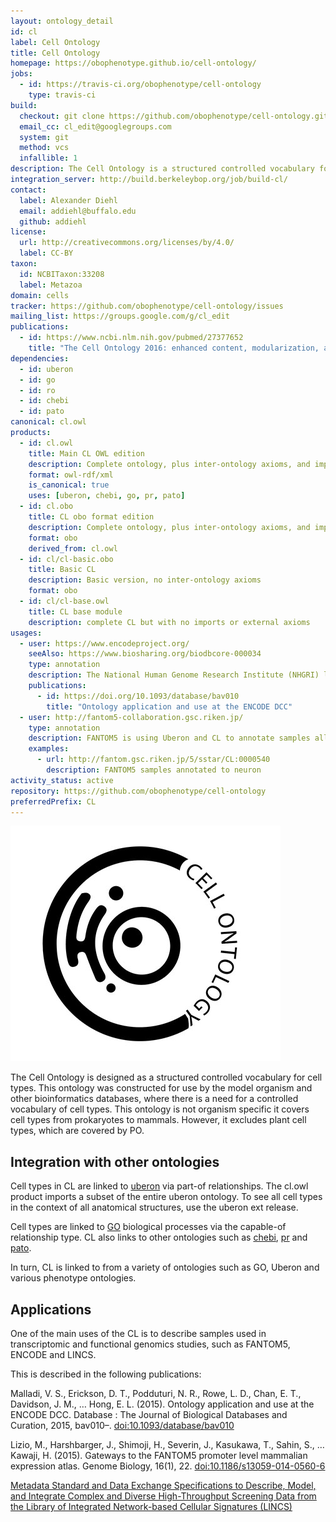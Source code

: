 ```yaml
---
layout: ontology_detail
id: cl
label: Cell Ontology
title: Cell Ontology
homepage: https://obophenotype.github.io/cell-ontology/
jobs:
  - id: https://travis-ci.org/obophenotype/cell-ontology
    type: travis-ci
build:
  checkout: git clone https://github.com/obophenotype/cell-ontology.git
  email_cc: cl_edit@googlegroups.com
  system: git
  method: vcs
  infallible: 1
description: The Cell Ontology is a structured controlled vocabulary for cell types in animals.
integration_server: http://build.berkeleybop.org/job/build-cl/
contact:
  label: Alexander Diehl
  email: addiehl@buffalo.edu
  github: addiehl
license:
  url: http://creativecommons.org/licenses/by/4.0/
  label: CC-BY
taxon:
  id: NCBITaxon:33208
  label: Metazoa
domain: cells
tracker: https://github.com/obophenotype/cell-ontology/issues
mailing_list: https://groups.google.com/g/cl_edit
publications:
  - id: https://www.ncbi.nlm.nih.gov/pubmed/27377652
    title: "The Cell Ontology 2016: enhanced content, modularization, and ontology interoperability."
dependencies:
  - id: uberon
  - id: go
  - id: ro
  - id: chebi
  - id: pato
canonical: cl.owl
products:
  - id: cl.owl
    title: Main CL OWL edition
    description: Complete ontology, plus inter-ontology axioms, and imports modules
    format: owl-rdf/xml
    is_canonical: true
    uses: [uberon, chebi, go, pr, pato]
  - id: cl.obo
    title: CL obo format edition
    description: Complete ontology, plus inter-ontology axioms, and imports modules merged in
    format: obo
    derived_from: cl.owl
  - id: cl/cl-basic.obo
    title: Basic CL
    description: Basic version, no inter-ontology axioms
    format: obo
  - id: cl/cl-base.owl
    title: CL base module
    description: complete CL but with no imports or external axioms
usages:
  - user: https://www.encodeproject.org/
    seeAlso: https://www.biosharing.org/biodbcore-000034
    type: annotation
    description: The National Human Genome Research Institute (NHGRI) launched a public research consortium named ENCODE, the Encyclopedia Of DNA Elements, in September 2003, to carry out a project to identify all functional elements in the human genome sequence. The ENCODE DCC users Uberon to annotate samples
    publications:
      - id: https://doi.org/10.1093/database/bav010
        title: "Ontology application and use at the ENCODE DCC"
  - user: http://fantom5-collaboration.gsc.riken.jp/
    type: annotation
    description: FANTOM5 is using Uberon and CL to annotate samples allowing for transcriptome analyses with cell-type and tissue-level specificity.
    examples:
      - url: http://fantom.gsc.riken.jp/5/sstar/CL:0000540
        description: FANTOM5 samples annotated to neuron
activity_status: active
repository: https://github.com/obophenotype/cell-ontology
preferredPrefix: CL
---
```


![logo](/images/CL-logo.jpg)

The Cell Ontology is designed as a structured controlled vocabulary for cell types. This ontology was constructed for use by the model organism and other bioinformatics databases, where there is a need for a controlled vocabulary of cell types. This ontology is not organism specific it covers cell types from prokaryotes to mammals. However, it excludes plant cell types, which are covered by PO.

## Integration with other ontologies

Cell types in CL are linked to [uberon](uberon.html) via part-of
relationships. The cl.owl product imports a subset of the entire
uberon ontology. To see all cell types in the context of all
anatomical structures, use the uberon ext release.

Cell types are linked to [GO](go.html) biological processes via the
capable-of relationship type. CL also links to other ontologies such
as [chebi](chebi.html), [pr](pr.html) and [pato](pato.html).

In turn, CL is linked to from a variety of ontologies such as GO,
Uberon and various phenotype ontologies.

## Applications

One of the main uses of the CL is to describe samples used in
transcriptomic and functional genomics studies, such as FANTOM5,
ENCODE and LINCS.

This is described in the following publications:

Malladi, V. S., Erickson, D. T., Podduturi, N. R., Rowe, L. D., Chan,
E. T., Davidson, J. M., … Hong, E. L. (2015). Ontology application and
use at the ENCODE DCC. Database : The Journal of Biological Databases
and Curation, 2015, bav010–. [doi:10.1093/database/bav010](https://doi.org/doi:10.1093/database/bav010)

Lizio, M., Harshbarger, J., Shimoji, H., Severin, J., Kasukawa, T.,
Sahin, S., … Kawaji, H. (2015). Gateways to the FANTOM5 promoter level
mammalian expression atlas. Genome Biology, 16(1),
22. [doi:10.1186/s13059-014-0560-6](https://doi.org/doi:10.1186/s13059-014-0560-6)

[Metadata Standard and Data Exchange Specifications
to Describe, Model, and Integrate Complex and Diverse High-Throughput
Screening Data from the Library of Integrated Network-based Cellular
Signatures
(LINCS)](http://jbx.sagepub.com/content/early/2014/02/11/1087057114522514.full)

